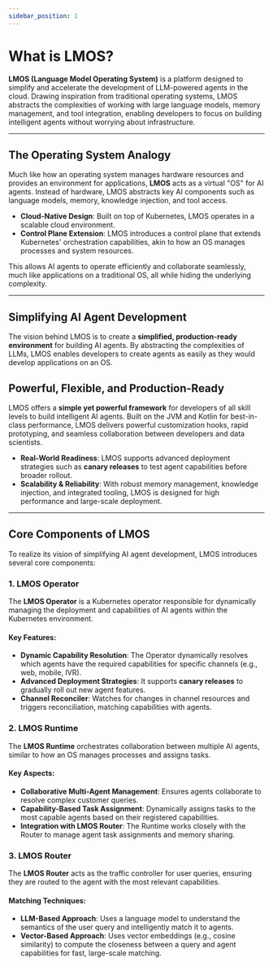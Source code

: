 ```yaml
---
sidebar_position: 1
---
```


# What is LMOS?

**LMOS (Language Model Operating System)** is a platform designed to simplify and accelerate the development of LLM-powered agents in the cloud. Drawing inspiration from traditional operating systems, LMOS abstracts the complexities of working with large language models, memory management, and tool integration, enabling developers to focus on building intelligent agents without worrying about infrastructure.

---

## The Operating System Analogy

Much like how an operating system manages hardware resources and provides an environment for applications, **LMOS** acts as a virtual "OS" for AI agents. Instead of hardware, LMOS abstracts key AI components such as language models, memory, knowledge injection, and tool access. 

- **Cloud-Native Design**: Built on top of Kubernetes, LMOS operates in a scalable cloud environment.
- **Control Plane Extension**: LMOS introduces a control plane that extends Kubernetes' orchestration capabilities, akin to how an OS manages processes and system resources.

This allows AI agents to operate efficiently and collaborate seamlessly, much like applications on a traditional OS, all while hiding the underlying complexity.

---

## Simplifying AI Agent Development

The vision behind LMOS is to create a **simplified, production-ready environment** for building AI agents. By abstracting the complexities of LLMs, LMOS enables developers to create agents as easily as they would develop applications on an OS.

## Powerful, Flexible, and Production-Ready

LMOS offers a **simple yet powerful framework** for developers of all skill levels to build intelligent AI agents. Built on the JVM and Kotlin for best-in-class performance, LMOS delivers powerful customization hooks, rapid prototyping, and seamless collaboration between developers and data scientists.

- **Real-World Readiness**: LMOS supports advanced deployment strategies such as **canary releases** to test agent capabilities before broader rollout.
- **Scalability & Reliability**: With robust memory management, knowledge injection, and integrated tooling, LMOS is designed for high performance and large-scale deployment.

---

## Core Components of LMOS

To realize its vision of simplifying AI agent development, LMOS introduces several core components:

### 1. LMOS Operator

The **LMOS Operator** is a Kubernetes operator responsible for dynamically managing the deployment and capabilities of AI agents within the Kubernetes environment.

#### Key Features:
- **Dynamic Capability Resolution**: The Operator dynamically resolves which agents have the required capabilities for specific channels (e.g., web, mobile, IVR).
- **Advanced Deployment Strategies**: It supports **canary releases** to gradually roll out new agent features.
- **Channel Reconciler**: Watches for changes in channel resources and triggers reconciliation, matching capabilities with agents.

### 2. LMOS Runtime

The **LMOS Runtime** orchestrates collaboration between multiple AI agents, similar to how an OS manages processes and assigns tasks.

#### Key Aspects:
- **Collaborative Multi-Agent Management**: Ensures agents collaborate to resolve complex customer queries.
- **Capability-Based Task Assignment**: Dynamically assigns tasks to the most capable agents based on their registered capabilities.
- **Integration with LMOS Router**: The Runtime works closely with the Router to manage agent task assignments and memory sharing.

### 3. LMOS Router

The **LMOS Router** acts as the traffic controller for user queries, ensuring they are routed to the agent with the most relevant capabilities.

#### Matching Techniques:
- **LLM-Based Approach**: Uses a language model to understand the semantics of the user query and intelligently match it to agents.
- **Vector-Based Approach**: Uses vector embeddings (e.g., cosine similarity) to compute the closeness between a query and agent capabilities for fast, large-scale matching.
